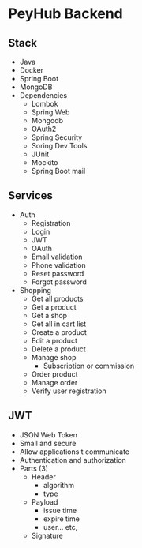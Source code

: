 # **PeyHub Backend**

## **Stack**
* Java
* Docker
* Spring Boot
* MongoDB
* Dependencies
    - Lombok
    - Spring Web
    - Mongodb
    - OAuth2
    - Spring Security
    - Soring Dev Tools
    - JUnit
    - Mockito
    - Spring Boot mail

## **Services**
* Auth
	- Registration
	- Login
	- JWT
	- OAuth
	- Email validation
	- Phone validation
	- Reset password
	- Forgot password
* Shopping
	- Get all products
	- Get a product
	- Get a shop
	- Get all in cart list
	- Create a product
	- Edit a product
	- Delete a product
	- Manage shop
		- Subscription or commission
	- Order product
	- Manage order
	- Verify user registration
		

## **JWT**
* JSON Web Token
* Small and secure
* Allow applications t communicate
* Authentication and authorization
* Parts (3)
	- Header
		- algorithm
		- type
	- Payload
		- issue time
		- expire time
		- user... etc,
	- Signature